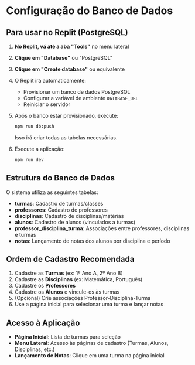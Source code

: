 # Configuração do Banco de Dados

## Para usar no Replit (PostgreSQL)

1. **No Replit, vá até a aba "Tools"** no menu lateral
2. **Clique em "Database"** ou "PostgreSQL"
3. **Clique em "Create database"** ou equivalente
4. O Replit irá automaticamente:
   - Provisionar um banco de dados PostgreSQL
   - Configurar a variável de ambiente `DATABASE_URL`
   - Reiniciar o servidor

5. Após o banco estar provisionado, execute:
   ```bash
   npm run db:push
   ```
   Isso irá criar todas as tabelas necessárias.

6. Execute a aplicação:
   ```bash
   npm run dev
   ```

## Estrutura do Banco de Dados

O sistema utiliza as seguintes tabelas:

- **turmas**: Cadastro de turmas/classes
- **professores**: Cadastro de professores
- **disciplinas**: Cadastro de disciplinas/matérias
- **alunos**: Cadastro de alunos (vinculados a turmas)
- **professor_disciplina_turma**: Associações entre professores, disciplinas e turmas
- **notas**: Lançamento de notas dos alunos por disciplina e período

## Ordem de Cadastro Recomendada

1. Cadastre as **Turmas** (ex: 1º Ano A, 2º Ano B)
2. Cadastre as **Disciplinas** (ex: Matemática, Português)
3. Cadastre os **Professores**
4. Cadastre os **Alunos** e vincule-os às turmas
5. (Opcional) Crie associações Professor-Disciplina-Turma
6. Use a página inicial para selecionar uma turma e lançar notas

## Acesso à Aplicação

- **Página Inicial**: Lista de turmas para seleção
- **Menu Lateral**: Acesso às páginas de cadastro (Turmas, Alunos, Disciplinas, etc.)
- **Lançamento de Notas**: Clique em uma turma na página inicial
